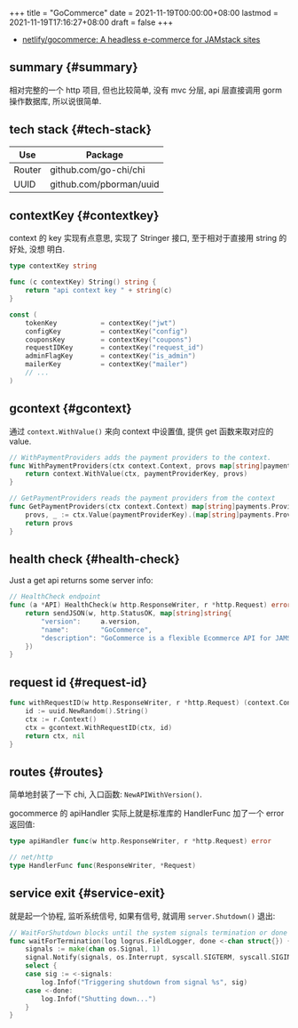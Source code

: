+++
title = "GoCommerce"
date = 2021-11-19T00:00:00+08:00
lastmod = 2021-11-19T17:16:27+08:00
draft = false
+++

-   [netlify/gocommerce: A headless e-commerce for JAMstack sites](https://github.com/netlify/gocommerce)


## summary {#summary}

相对完整的一个 http 项目, 但也比较简单, 没有 mvc 分层, api 层直接调用 gorm 操作数据库,
所以说很简单.


## tech stack {#tech-stack}

| Use    | Package                 |
|--------|-------------------------|
| Router | github.com/go-chi/chi   |
| UUID   | github.com/pborman/uuid |


## contextKey {#contextkey}

context 的 key 实现有点意思, 实现了 Stringer 接口, 至于相对于直接用 string 的好处, 没想
明白.

```go
type contextKey string

func (c contextKey) String() string {
    return "api context key " + string(c)
}

const (
    tokenKey           = contextKey("jwt")
    configKey          = contextKey("config")
    couponsKey         = contextKey("coupons")
    requestIDKey       = contextKey("request_id")
    adminFlagKey       = contextKey("is_admin")
    mailerKey          = contextKey("mailer")
    // ...
)
```


## gcontext {#gcontext}

通过 `context.WithValue()` 来向 context 中设置值, 提供 get 函数来取对应的 value.

```go
// WithPaymentProviders adds the payment providers to the context.
func WithPaymentProviders(ctx context.Context, provs map[string]payments.Provider) context.Context {
    return context.WithValue(ctx, paymentProviderKey, provs)
}

// GetPaymentProviders reads the payment providers from the context
func GetPaymentProviders(ctx context.Context) map[string]payments.Provider {
    provs, _ := ctx.Value(paymentProviderKey).(map[string]payments.Provider)
    return provs
}
```


## health check {#health-check}

Just a get api returns some server info:

```go
// HealthCheck endpoint
func (a *API) HealthCheck(w http.ResponseWriter, r *http.Request) error {
    return sendJSON(w, http.StatusOK, map[string]string{
        "version":     a.version,
        "name":        "GoCommerce",
        "description": "GoCommerce is a flexible Ecommerce API for JAMStack sites",
    })
}
```


## request id {#request-id}

```go
func withRequestID(w http.ResponseWriter, r *http.Request) (context.Context, error) {
    id := uuid.NewRandom().String()
    ctx := r.Context()
    ctx = gcontext.WithRequestID(ctx, id)
    return ctx, nil
}
```


## routes {#routes}

简单地封装了一下 chi, 入口函数: `NewAPIWithVersion()`.

gocommerce 的 apiHandler 实际上就是标准库的 HandlerFunc 加了一个 error 返回值:

```go
type apiHandler func(w http.ResponseWriter, r *http.Request) error

// net/http
type HandlerFunc func(ResponseWriter, *Request)
```


## service exit {#service-exit}

就是起一个协程, 监听系统信号, 如果有信号, 就调用 `server.Shutdown()` 退出:

```go
// WaitForShutdown blocks until the system signals termination or done has a value
func waitForTermination(log logrus.FieldLogger, done <-chan struct{}) {
    signals := make(chan os.Signal, 1)
    signal.Notify(signals, os.Interrupt, syscall.SIGTERM, syscall.SIGINT)
    select {
    case sig := <-signals:
        log.Infof("Triggering shutdown from signal %s", sig)
    case <-done:
        log.Infof("Shutting down...")
    }
}
```

